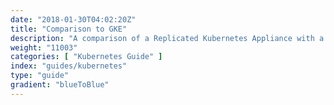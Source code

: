 ```yaml
---
date: "2018-01-30T04:02:20Z"
title: "Comparison to GKE"
description: "A comparison of a Replicated Kubernetes Appliance with a cluster provisioned in Google Kubernetes Engine"
weight: "11003"
categories: [ "Kubernetes Guide" ]
index: "guides/kubernetes"
type: "guide"
gradient: "blueToBlue"
---
```


